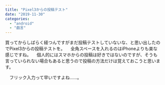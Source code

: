 ```yaml
---
title: "Pixel3からの投稿テスト"
date: "2019-11-30"
categories: 
  - "android"
  - "戯言"
---
```


買ってからしばらく経つんですがまだ投稿テストしていないな、と思い出したのでPixel3からの投稿テストを。 　全角スペースを入れるのはiPhoneよりも楽な感じですね。 　個人的にはスマホからの投稿は好きではないのですが、そうも言っていられない場合もあると思うので投稿の方法だけは覚えておこうと思います。

　フリック入力って早いですよね……。
